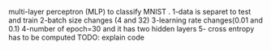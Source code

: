 multi-layer perceptron (MLP) to classify MNIST .
1-data is separet to test and train
2-batch size changes (4 and 32)
3-learning rate changes(0.01 and 0.1)
4-number of epoch=30 and it has two hidden layers
5- cross entropy has to be computed
TODO: explain code
